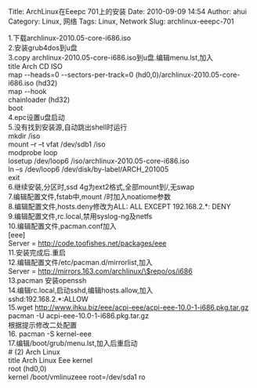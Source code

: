 Title: ArchLinux在Eeepc 701上的安装
Date: 2010-09-09 14:54
Author: ahui
Category: Linux, 网络
Tags: Linux, Network
Slug: archlinux-eeepc-701

1.下载archlinux-2010.05-core-i686.iso  
2.安装grub4dos到u盘  
3.copy archlinux-2010.05-core-i686.iso到u盘.编辑menu.lst,加入  
title Arch CD ISO  
map --heads=0 --sectors-per-track=0
(hd0,0)/archlinux-2010.05-core-i686.iso (hd32)  
map --hook  
chainloader (hd32)  
boot  
4.epc设置u盘启动  
5.没有找到安装源,自动跳出shell时运行  
mkdir /iso  
mount –r –t vfat /dev/sdb1 /iso  
modprobe loop  
losetup /dev/loop6 /iso/archlinux-2010.05-core-i686.iso  
ln –s /dev/loop6 /dev/disk/by-label/ARCH\_201005  
exit  
6.继续安装,分区时,ssd 4g为ext2格式,全部mount到/,无swap  
7.编辑配置文件,fstab中,mount /时加入noatiome参数  
8.编辑配置文件,hosts.deny修改为ALL: ALL EXCEPT 192.168.2.\*: DENY  
9.编辑配置文件,rc.local,禁用syslog-ng及netfs  
10.编辑配置文件,pacman.conf加入  
[eee]  
Server = http://code.toofishes.net/packages/eee  
11.安装完成后.重启  
12.编辑配置文件/etc/pacman.d/mirrorlist,加入  
Server = http://mirrors.163.com/archlinux/\$repo/os/i686  
13.pacman 安装openssh  
14.编辑rc.local,启动sshd,编辑hosts.allow,加入  
sshd:192.168.2.\*:ALLOW  
15.wget
http://www.ihku.biz/eee/acpi-eee/acpi-eee-10.0-1-i686.pkg.tar.gz  
pacman -U acpi-eee-10.0-1-i686.pkg.tar.gz  
根据提示修改二处配置  
16. pacman -S kernel-eee  
17.编辑/boot/grub/menu.lst,加入后重启动  
\# (2) Arch Linux  
title Arch Linux Eee kernel  
root (hd0,0)  
kernel /boot/vmlinuzeee root=/dev/sda1 ro
